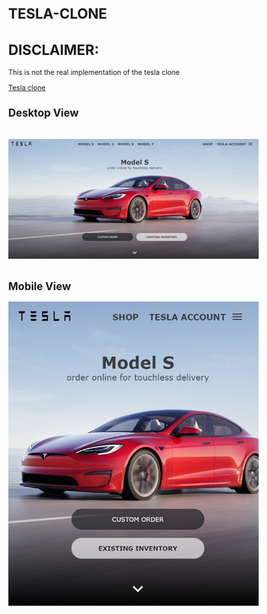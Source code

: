 


# TESLA-CLONE

# DISCLAIMER: 
  This is not the real implementation of the tesla clone
 
[Tesla clone](https://tesla-clone-implementation.vercel.app/ "Tesla clone")

## Desktop View
<div style="margin-top:40px;"></div>

![Desktop view](public/images/tesla%20clone%20Desktop.jpg)

<div style="margin-top:40px;"></div>

## Mobile View


![Mobile View](public/images/tmobile.jpg)




  

